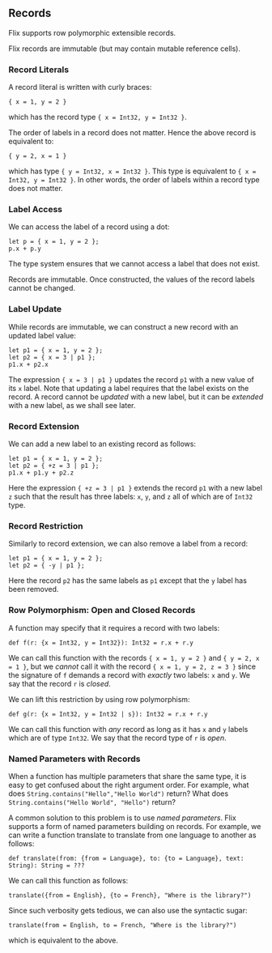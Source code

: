 ## Records

Flix supports row polymorphic extensible records.

Flix records are immutable (but may contain mutable reference cells).

### Record Literals

A record literal is written with curly braces:

```flix
{ x = 1, y = 2 }
```

which has the record type
`{ x = Int32, y = Int32 }`.

The order of labels in a record does not matter. Hence the above record is
equivalent to:

```flix
{ y = 2, x = 1 }
```

which has type `{ y = Int32, x = Int32 }`. This type is equivalent to `{ x =
Int32, y = Int32 }`. In other words, the order of labels within a record type
does not matter.

### Label Access

We can access the label of a record using a dot:

```flix
let p = { x = 1, y = 2 };
p.x + p.y
```

The type system ensures that we cannot access a label that does not exist.

Records are immutable. Once constructed, the values of the record labels cannot
be changed.

### Label Update

While records are immutable, we can construct a new
record with an updated label value:

```flix
let p1 = { x = 1, y = 2 };
let p2 = { x = 3 | p1 };
p1.x + p2.x
```

The expression `{ x = 3 | p1 }` updates the record `p1` with a new value of its
`x` label. Note that updating a label requires that the label exists on the
record. A record cannot be *updated* with a new label, but it can be *extended*
with a new label, as we shall see later.

### Record Extension

We can add a new label to an existing record as follows:

```flix
let p1 = { x = 1, y = 2 };
let p2 = { +z = 3 | p1 };
p1.x + p1.y + p2.z
```

Here the expression `{ +z = 3 | p1 }` extends the record `p1` with a new label
`z` such that the result has three labels: `x`, `y`, and `z` all of which are of
`Int32` type.

### Record Restriction

Similarly to record extension, we can also remove a label from a record:

```flix
let p1 = { x = 1, y = 2 };
let p2 = { -y | p1 };
```

Here the record `p2` has the same labels as `p1` except that the `y` label has
been removed.

### Row Polymorphism: Open and Closed Records

A function may specify that it requires a record with two labels:

```flix
def f(r: {x = Int32, y = Int32}): Int32 = r.x + r.y
```

We can call this function with the records `{ x = 1, y = 2 }` and `{ y = 2, x =
1 }`, but we *cannot* call it with the record `{ x = 1, y = 2, z = 3 }` since
the signature of `f` demands a record with *exactly* two labels: `x` and `y`. We
say that the record `r` is *closed*.

We can lift this restriction by using row polymorphism:

```flix
def g(r: {x = Int32, y = Int32 | s}): Int32 = r.x + r.y
```

We can call this function with *any* record as long as it has `x` and `y` labels
which are of type `Int32`. We say that the record type of `r` is *open*.

### Named Parameters with Records

When a function has multiple parameters that share the same type, it is easy to
get confused about the right argument order. For example, what does
`String.contains("Hello","Hello World")` return? What does
`String.contains("Hello World", "Hello")` return?

A common solution to this problem is to use *named parameters*. Flix supports a
form of named parameters building on records. For example, we can write a
function translate to translate from one language to another as follows:

```flix
def translate(from: {from = Language}, to: {to = Language}, text: String): String = ???
```

We can call this function as follows:

```flix
translate({from = English}, {to = French}, "Where is the library?")
```

Since such verbosity gets tedious, we can also use the syntactic sugar:

```flix
translate(from = English, to = French, "Where is the library?")
```

which is equivalent to the above.

